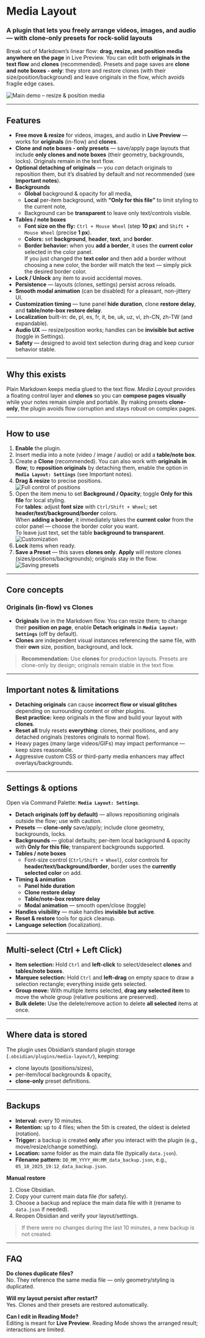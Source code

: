 # Media Layout
### A plugin that lets you freely arrange videos, images, and audio — with **clone-only presets** for rock-solid layouts

Break out of Markdown’s linear flow: **drag, resize, and position media anywhere on the page** in Live Preview. You can edit both **originals in the text flow** and **clones** (recommended). Presets and page saves are **clone and note boxes - only**: they store and restore clones (with their size/position/background) and leave originals in the flow, which avoids fragile edge cases.

![Main demo – resize & position media](https://github.com/user-attachments/assets/f6e86c45-cd42-476c-8ec1-77850c66d90c)

---

## Features
- **Free move & resize** for videos, images, and audio in **Live Preview** — works for **originals** (in-flow) and **clones**.
- **Clone and note boxes - only presets** — save/apply page layouts that include **only clones and note boxes** (their geometry, backgrounds, locks). Originals remain in the text flow.
- **Optional detaching of originals** — you *can* detach originals to reposition them, but it’s disabled by default and not recommended (see **Important notes**).
- **Backgrounds**
  - **Global** background & opacity for all media,
  - **Local** per-item background, with **“Only for this file”** to limit styling to the current note,
  - Background can be **transparent** to leave only text/controls visible.
- **Tables / note boxes**
  - **Font size on the fly:** `Ctrl + Mouse Wheel` (step **10 px**) and `Shift + Mouse Wheel` (precise **1 px**).
  - **Colors:** set **background**, **header**, **text**, and **border**.
  - **Border behavior:** when you **add a border**, it uses the **current color** selected in the color panel.  
    If you just changed the **text color** and then add a border without choosing a new color, the border will match the text — simply pick the desired border color.
- **Lock / Unlock** any item to avoid accidental moves.
- **Persistence** — layouts (clones, settings) persist across reloads.
- **Smooth modal animation** (can be disabled) for a pleasant, non-jittery UI.
- **Customization timing** — tune panel **hide duration**, clone **restore delay**, and **table/note-box restore delay**.
- **Localization** built-in: de, pl, es, fr, it, be, uk, uz, vi, zh-CN, zh-TW (and expandable).
- **Audio UX** — resize/position works; handles can be **invisible but active** (toggle in Settings).
- **Safety** — designed to avoid text selection during drag and keep cursor behavior stable.

---

## Why this exists
Plain Markdown keeps media glued to the text flow. *Media Layout* provides a floating control layer and **clones** so you can **compose pages visually** while your notes remain simple and portable. By making presets **clone-only**, the plugin avoids flow corruption and stays robust on complex pages.

---

## How to use
1. **Enable** the plugin.
2. Insert media into a note (video / image / audio) or add a **table/note box**.
3. Create a **Clone** (recommended). You can also work with **originals in flow**; to **reposition originals** by detaching them, enable the option in **`Media Layout: Settings`** (see Important notes).
4. **Drag & resize** to precise positions.  
   ![Full control of positions](https://github.com/user-attachments/assets/03618c54-d910-4fdd-aab2-0080643e1fc5)
5. Open the item menu to set **Background / Opacity**; toggle **Only for this file** for local styling.  
   For **tables**: adjust **font size** with `Ctrl/Shift + Wheel`; set **header/text/background/border** colors.  
   When **adding a border**, it immediately takes the **current color** from the color panel — choose the border color you want.  
   To leave just text, set the table **background to transparent**.  
   ![Customization](https://github.com/user-attachments/assets/859a75c0-a1dc-4156-882e-0d0855c775c5)
6. **Lock** items when ready.
7. **Save a Preset** — this saves **clones only**. **Apply** will restore clones (sizes/positions/backgrounds); originals stay in the flow.  
   ![Saving presets](https://github.com/user-attachments/assets/e572529e-92c6-4410-b6af-c0a6dcd046dc)

---

## Core concepts
### Originals (in-flow) vs Clones
- **Originals** live in the Markdown flow. You can resize them; to change their **position on page**, enable **Detach originals** in **`Media Layout: Settings`** (off by default).
- **Clones** are independent visual instances referencing the same file, with their **own** size, position, background, and lock.

> **Recommendation:** Use **clones** for production layouts. Presets are clone-only by design; originals remain stable in the text flow.

---

## Important notes & limitations
- **Detaching originals** can cause **incorrect flow or visual glitches** depending on surrounding content or other plugins.  
  **Best practice:** keep originals in the flow and build your layout with **clones**.
- **Reset all** truly resets **everything**: clones, their positions, and any detached originals (restores originals to normal flow).
- Heavy pages (many large videos/GIFs) may impact performance — keep sizes reasonable.
- Aggressive custom CSS or third-party media enhancers may affect overlays/backgrounds.

---

## Settings & options
Open via Command Palette: **`Media Layout: Settings`**.
- **Detach originals (off by default)** — allows repositioning originals outside the flow; use with caution.
- **Presets** — **clone-only** save/apply; include clone geometry, backgrounds, locks.
- **Backgrounds** — global defaults; per-item local background & opacity with **Only for this file**; transparent backgrounds supported.
- **Tables / note boxes**
  - Font-size control (`Ctrl/Shift + Wheel`), color controls for **header/text/background/border**, border uses the **currently selected color** on add.
- **Timing & animation**
  - **Panel hide duration**
  - **Clone restore delay**
  - **Table/note-box restore delay**
  - **Modal animation** — smooth open/close (toggle)
- **Handles visibility** — make handles **invisible but active**.
- **Reset & restore** tools for quick cleanup.
- **Language selection** (localization).

---

## Multi-select (Ctrl + Left Click)

- **Item selection:** Hold `Ctrl` and **left-click** to select/deselect **clones** and **tables/note boxes**.
- **Marquee selection:** Hold `Ctrl` and **left-drag** on empty space to draw a selection rectangle; everything inside gets selected.
- **Group move:** With multiple items selected, **drag any selected item** to move the whole group (relative positions are preserved).
- **Bulk delete:** Use the delete/remove action to delete **all selected** items at once.

---

## Where data is stored
The plugin uses Obsidian’s standard plugin storage (`.obsidian/plugins/media-layout/`), keeping:
- clone layouts (positions/sizes),
- per-item/local backgrounds & opacity,
- **clone-only** preset definitions.

---
## Backups

- **Interval:** every 10 minutes.  
- **Retention:** up to 4 files; when the 5th is created, the oldest is deleted (rotation).  
- **Trigger:** a backup is created **only** after you interact with the plugin (e.g., move/resize/change something).  
- **Location:** same folder as the main data file (typically `data.json`).  
- **Filename pattern:** `DD_MM_YYYY_HH꞉MM_data_backup.json`, e.g., `05_10_2025_19꞉12_data_backup.json`.

**Manual restore**
1. Close Obsidian.  
2. Copy your current main data file (for safety).  
3. Choose a backup and replace the main data file with it (rename to `data.json` if needed).  
4. Reopen Obsidian and verify your layout/settings.

> If there were no changes during the last 10 minutes, a new backup is not created.

---

## FAQ
**Do clones duplicate files?**  
No. They reference the same media file — only geometry/styling is duplicated.

**Will my layout persist after restart?**  
Yes. Clones and their presets are restored automatically.

**Can I edit in Reading Mode?**  
Editing is meant for **Live Preview**. Reading Mode shows the arranged result; interactions are limited.


